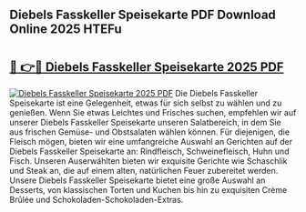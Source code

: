 ## Diebels Fasskeller Speisekarte PDF Download Online 2025 HTEFu

# <h2><a href="http://gc5yssu.nevu.top/?p=Diebels+Fasskeller+Speisekarte">🔗 👉🔴 Diebels Fasskeller Speisekarte 2025 PDF</a></h2>

[![Diebels Fasskeller Speisekarte 2025 PDF](https://i.imgur.com/dBaPXMq.png)](http://gc5yssu.nevu.top/?p=Diebels+Fasskeller+Speisekarte)
Die Diebels Fasskeller Speisekarte ist eine Gelegenheit, etwas für sich selbst zu wählen und zu genießen. Wenn Sie etwas Leichtes und Frisches suchen, empfehlen wir auf unserer Diebels Fasskeller Speisekarte unseren Salatbereich, in dem Sie aus frischen Gemüse- und Obstsalaten wählen können. Für diejenigen, die Fleisch mögen, bieten wir eine umfangreiche Auswahl an Gerichten auf der Diebels Fasskeller Speisekarte an: Rindfleisch, Schweinefleisch, Huhn und Fisch. Unseren Auserwählten bieten wir exquisite Gerichte wie Schaschlik und Steak an, die auf einem alten, natürlichen Feuer zubereitet werden. Unsere Diebels Fasskeller Speisekarte bietet eine große Auswahl an Desserts, von klassischen Torten und Kuchen bis hin zu exquisiten Crème Brûlée und Schokoladen-Schokoladen-Extras.
